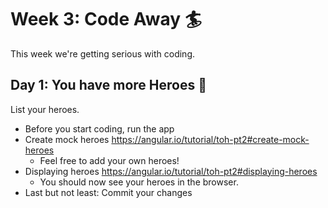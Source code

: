 # Week 3: Code Away :surfer:

This week we're getting serious with coding.

## Day 1: You have more Heroes :two_women_holding_hands:
List your heroes.
 - Before you start coding, run the app
 - Create mock heroes https://angular.io/tutorial/toh-pt2#create-mock-heroes
   - Feel free to add your own heroes!
 - Displaying heroes https://angular.io/tutorial/toh-pt2#displaying-heroes
   - You should now see your heroes in the browser.  
 - Last but not least: Commit your changes
 
